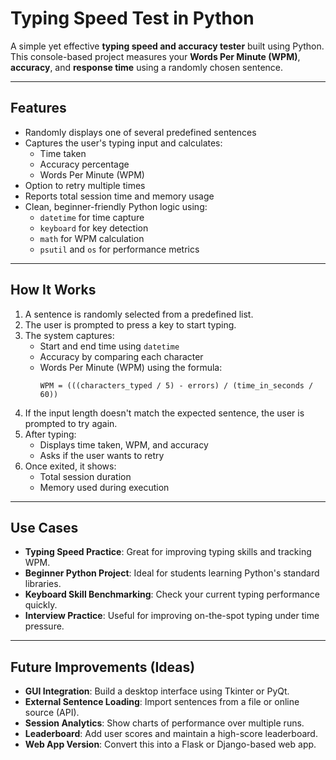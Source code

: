 # Typing Speed Test in Python

A simple yet effective **typing speed and accuracy tester** built using Python. This console-based project measures your **Words Per Minute (WPM)**, **accuracy**, and **response time** using a randomly chosen sentence.

---

## Features

- Randomly displays one of several predefined sentences
- Captures the user's typing input and calculates:
  - Time taken
  - Accuracy percentage
  - Words Per Minute (WPM)
- Option to retry multiple times
- Reports total session time and memory usage
- Clean, beginner-friendly Python logic using:
  - `datetime` for time capture
  - `keyboard` for key detection
  - `math` for WPM calculation
  - `psutil` and `os` for performance metrics

---


## How It Works

1. A sentence is randomly selected from a predefined list.
2. The user is prompted to press a key to start typing.
3. The system captures:
   - Start and end time using `datetime`
   - Accuracy by comparing each character
   - Words Per Minute (WPM) using the formula:
     ```
     WPM = (((characters_typed / 5) - errors) / (time_in_seconds / 60))
     ```
4. If the input length doesn't match the expected sentence, the user is prompted to try again.
5. After typing:
   - Displays time taken, WPM, and accuracy
   - Asks if the user wants to retry
6. Once exited, it shows:
   - Total session duration
   - Memory used during execution

---

## Use Cases

- **Typing Speed Practice**: Great for improving typing skills and tracking WPM.
- **Beginner Python Project**: Ideal for students learning Python's standard libraries.
- **Keyboard Skill Benchmarking**: Check your current typing performance quickly.
- **Interview Practice**: Useful for improving on-the-spot typing under time pressure.

---

## Future Improvements (Ideas)

- **GUI Integration**: Build a desktop interface using Tkinter or PyQt.
- **External Sentence Loading**: Import sentences from a file or online source (API).
- **Session Analytics**: Show charts of performance over multiple runs.
- **Leaderboard**: Add user scores and maintain a high-score leaderboard.
- **Web App Version**: Convert this into a Flask or Django-based web app.
